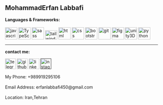 <article>
<h1>MohammadErfan Labbafi</h1>
<strong rel="nofollow">Languages & Frameworks:</strong></br>
<br>
 <div>
        <img
          width="40"
          height="40"
          src="https://s32.picofile.com/file/8478593326/javascript.png"
          alt="javascript"
        />
        <img
          width="40"
          height="40"
          src="https://s32.picofile.com/file/8478600426/typescript.png"
          alt="TypeScript"
        />
        <img
          width="40"
          height="40"
          src="https://s32.picofile.com/file/8478593376/sass.png"
          alt="sass"
        />
        <img
          width="40"
          height="30"
          src="https://s32.picofile.com/file/8478593384/tailwind.png"
          alt="tailwind"
        />
        <img
          width="40"
          height="40"
          src="https://s32.picofile.com/file/8478593334/html.png"
          alt="html"
        />
        <img
          width="40"
          height="40"
          src="https://s32.picofile.com/file/8478600476/css.png"
          alt="css"
        />
        <img
          width="40"
          height="40"
          src="https://github.com/Erfanlab/Erfanlab/blob/main/b430dcb41f079e83d488897fd16f3acf.png?raw=true"
          alt="bootstrap"
        />
        <img
          width="40"
          height="40"
          src="https://s32.picofile.com/file/8478600442/giticon.png"
          alt="git"
        />
        <img
          width="40"
          height="40"
          src="https://github.com/Erfanlab/Erfanlab/blob/main/3e7a8a83ea4eaea3c796644d8e10e5c1.png?raw=true"
          alt="figma"
        />
        <img
          width="40"
          height="40"
          src="![Uploading kisspng-unity-logo-3d-computer-graphics-vector-graphics-so-5bf9941edbedf8.2677152015430830389008.png…]()
"
          alt="unity3D"
        />
        <img
          width="40"
          height="40"
          src="https://github.com/Erfanlab/Erfanlab/blob/main/c75b66a0418070a45298e7db1f66c65d.png?raw=true"
          alt="python"
        />
      </div> 
<hr>
<div>
 
<strong>contact me:</strong>

  <a style="text-decoration: none;" href="https://t.me/Erfan_MFD"><img
          width="35"
          height="35"
          src="https://github.com/Erfanlab/Erfanlab/blob/main/kisspng-airplane-paper-plane-computer-icons-flight-5b3c0ef643acf7.8561279215306626462772.png?raw=true"
          alt="telegram"
        />
        </a>
        <a href="https://github.com/Erfanlab" style="text-decoration: none;"><img
          width="35"
          height="35"
          src="https://github.com/Erfanlab/Erfanlab/blob/main/486f3879feff05e066add734e612f680.png?raw=true"
          alt="github"
        />
        </a>
        <a href="https://www.linkedin.com/in/mohammaderfan-labbafi-2b300b22a/" style="text-decoration: none;"><img
          width="35"
          height="35"
          src="https://github.com/Erfanlab/Erfanlab/blob/main/24b2525587a65f650404177a5afee8ae.png?raw=true"
          alt="linkedin"
        />
        </a>
        <a href="" style="text-decoration: none;"><img
          width="35"
          height="35"
          src="https://github.com/Erfanlab/Erfanlab/blob/main/kisspng-social-media-computer-icons-youtube-logo-kindred-o-goong-5ade2489853cd4.1405750615245077855458.png?raw=true"
          alt="instagram"
        />
        </a>

</div>
<tell>My Phone: +989919295106</tell></br></br>
<mail>Email Address: erfanlabbafi450@gmail.com</mail></br></br>
<addres>Location: Iran,Tehran</addres></br></br>
<meta name="description" content="erfanlabbafi">
<meta name="description" content="developer erfanlabbafi">
<meta name="description" content="frontend erfanlabbafi">
<meta name="description" content="labbafi">
<meta name="description" content="mohammaderfanlabbafi">
</article>
